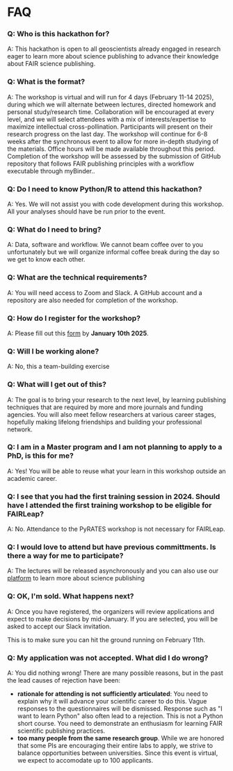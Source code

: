 # FAQ

### Q: Who is this hackathon for?

A: This hackathon is open to all geoscientists already engaged in research eager to learn more about science publishing to advance their knowledge about FAIR science publishing. 

### Q: What is the format?

A: The workshop is virtual and will run for 4 days (February 11-14 2025), during which we will alternate between lectures, directed homework and personal study/research time.  Collaboration will be encouraged at every level, and we will select attendees with a mix of interests/expertise to maximize intellectual cross-pollination. Participants will present on their research progress on the last day. The workshop will continue for 6-8 weeks after the synchronous event to allow for more in-depth studying of the materials. Office hours will be made available throughout this period. Completion of the workshop will be assessed by the submission of GitHub repository that follows FAIR publishing principles with a workflow executable through myBinder.. 

### Q: Do I need to know Python/R to attend this hackathon?

A: Yes. We will not assist you with code development during this workshop. All your analyses should have be run prior to the event. 

### Q: What do I need to bring?

A: Data, software and workflow. We cannot beam coffee over to you unfortunately but we will organize informal coffee break during the day so we get to know each other. 


### Q: What are the technical requirements?

A: You will need access to Zoom and Slack. A GitHub account and a repository are also needed for completion of the workshop.

### Q: How do I register for the workshop?

A: Please fill out this [form](https://forms.gle/SbbVykECg3ZhW4hh7) by **January 10th 2025**.

### Q: Will I be working alone?

A: No, this a team-building exercise

### Q: What will I get out of this?

A: The goal is to bring your research to the next level, by learning publishing techniques that are required by more and more journals and funding agencies. You will also meet fellow researchers at various career stages, hopefully making lifelong friendships and building your professional network. 

### Q: I am in a Master program and I am not planning to apply to a PhD, is this for me?

A: Yes! You will be able to reuse what your learn in this workshop outside an academic career.

### Q: I see that you had the first training session in 2024. Should have I attended the first training workshop to be eligible for FAIRLeap?

A: No. Attendance to the PyRATES workshop is not necessary for FAIRLeap. 

### Q: I would love to attend but have previous committments. Is there a way for me to participate? 

A: The lectures will be released asynchronously and you can also use our [platform](http://linked.earth/LeapFROGS/) to learn more about science publishing 

### Q: OK, I'm sold. What happens next?

A: Once you have registered, the organizers will review applications and expect to make decisions by mid-January. If you are selected, you will be asked to accept our Slack invitation. 

This is to make sure you can hit the ground running on February 11th.

### Q: My application was not accepted. What did I do wrong?
A: You did nothing wrong! There are many possible reasons, but in the past the lead causes of rejection have been:
- __rationale for attending is not sufficiently articulated__: You need to explain why it will advance your scientific career to do this. Vague responses to the questionnaires will be dismissed. Response such as "I want to learn Python" also often lead to a rejection. This is not a Python short course. You need to demonstrate an enthusiasm for learning FAIR scientific publishing practices. 
- __too many people from the same research group__. While we are honored that some PIs are encouraging their entire labs to apply, we strive to balance opportunities between universities. Since this event is virtual, we expect to accomodate up to 100 applicants. 